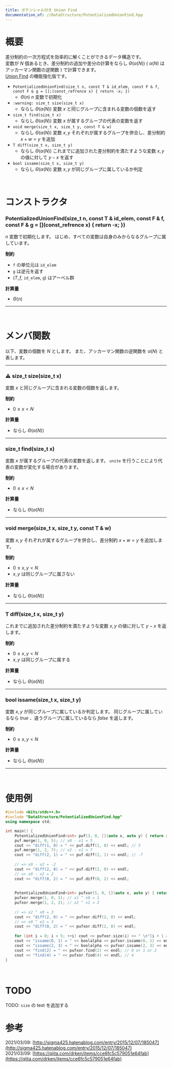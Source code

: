 ```yaml
---
title: ポテンシャル付き Union Find
documentation_of: //DataStructure/PotentializedUnionFind.hpp
---
```


# 概要

差分制約の一次方程式を効率的に解くことができるデータ構造です。  
変数が $N$ 個あるとき、差分制約の追加や差分の計算をならし $\Theta(\alpha(N))$ ( $\alpha(N)$ はアッカーマン関数の逆関数 ) で計算できます。  
[Union Find](https://tkmst201.github.io/Library/DataStructure/UnionFind.hpp) の機能強化版です。  

- `PotentializedUnionFind(size_t n, const T & id_elem, const F & f, const F & g = [];(const_refrence x) { return -x; })`
	- $\Theta(n)$ $n$ 変数で初期化
- `:warning: size_t size(size_t x)`
	- ならし $\Theta(\alpha(N))$ 変数 $x$ と同じグループに含まれる変数の個数を返す
- `size_t find(size_t x)`
	- ならし $\Theta(\alpha(N))$ 変数 $x$ が属するグループの代表の変数を返す
- `void merge(size_t x, size_t y, const T & w)`
	- ならし $\Theta(\alpha(N))$ 変数 $x, y$ それぞれが属するグループを併合し、差分制約 $x + w = y$ を追加
- `T diff(size_t x, size_t y)`
	- ならし $\Theta(\alpha(N))$ これまでに追加された差分制約を満たすような変数 $x, y$ の値に対して $y - x$ を返す
- `bool issame(size_t x, size_t y)`
	- ならし $\Theta(\alpha(N))$ 変数 $x, y$ が同じグループに属しているか判定

<br>

# コンストラクタ

### PotentializedUnionFind(size_t n, const T & id_elem, const F & f, const F & g = &#91;&#93;(const_refrence x) { return -x; })

$n$ 変数で初期化します。
はじめ、すべての変数は自身のみからなるグループに属しています。  

**制約**

- `f` の単位元は `id_elem`
- `g` は逆元を返す
- $(T, f,$ `id_elem`, `g`$)$ はアーベル群

**計算量**

- $\Theta(n)$

---

<br>

# メンバ関数

以下、変数の個数を $N$ とします。
また、アッカーマン関数の逆関数を $\alpha(N)$ と表します。  

---

### :warning: size_t size(size_t x)

変数 $x$ と同じグループに含まれる変数の個数を返します。  

**制約**

- $0 \leq x < N$

**計算量**

- ならし $\Theta(\alpha(N))$

---

### size_t find(size_t x)

変数 $x$ が属するグループの代表の変数を返します。
`unite` を行うことにより代表の変数が変化する場合があります。  

**制約**

- $0 \leq x < N$

**計算量**

- ならし $\Theta(\alpha(N))$

---

### void merge(size_t x, size_t y, const T & w)

変数 $x, y$ それぞれが属するグループを併合し、差分制約 $x + w = y$ を追加します。  

**制約**

- $0 \leq x, y < N$
- $x, y$ は同じグループに属さない

**計算量**

- ならし $\Theta(\alpha(N))$

---

### T diff(size_t x, size_t y)

これまでに追加された差分制約を満たすような変数 $x, y$ の値に対して $y - x$ を返します。  

**制約**

- $0 \leq x, y < N$
- $x, y$ は同じグループに属する

**計算量**

- ならし $\Theta(\alpha(N))$

---

### bool issame(size_t x, size_t y)

変数 $x, y$ が同じグループに属しているか判定します。
同じグループに属しているなら $true$ 、違うグループに属しているなら $false$ を返します。  

**制約**

- $0 \leq x, y < N$

**計算量**

- ならし $\Theta(\alpha(N))$

---

<br>

# 使用例

```cpp
#include <bits/stdc++.h>
#include "DataStructure/PotentializedUnionFind.hpp"
using namespace std;

int main() {
	PotentializedUnionFind<int> puf(3, 0, [](auto x, auto y) { return x + y; });
	puf.merge(1, 0, 5); // x0 - x1 = 5
	cout << "diff(1, 0) = " << puf.diff(1, 0) << endl; // 5
	puf.merge(1, 2, 7); // x2 - x1 = 7
	cout << "diff(2, 1) = " << puf.diff(2, 1) << endl; // -7
	
	// => x0 - x2 = -2
	cout << "diff(2, 0) = " << puf.diff(2, 0) << endl;
	// => x0 - x2 = 2
	cout << "diff(0, 2) = " << puf.diff(0, 2) << endl;
	
	
	PotentializedUnionFind<int> pufxor(5, 0, [](auto x, auto y) { return x ^ y; }, [](auto x) { return x; });
	pufxor.merge(1, 0, 1); // x1 ^ x0 = 1
	pufxor.merge(1, 2, 2); // x2 ^ x1 = 2
	
	// => x2 ^ x0 = 3
	cout << "diff(2, 0) = " << pufxor.diff(2, 0) << endl;
	// => x0 ^ x2 = 3
	cout << "diff(0, 2) = " << pufxor.diff(2, 0) << endl;
	
	for (int i = 0; i < 5; ++i) cout << pufxor.size(i) << " \n"[i + 1 == 5]; // 3 3 3 1 1
	cout << "issame(0, 1) = " << boolalpha << pufxor.issame(0, 1) << endl; // true
	cout << "issame(2, 3) = " << boolalpha << pufxor.issame(2, 3) << endl; // false
	cout << "find(2) = " << pufxor.find(2) << endl; // 0 or 1 or 2
	cout << "find(4) = " << pufxor.find(4) << endl; // 4
}
```

<br>

# TODO

TODO: `size` の test を追加する  

# 参考

2021/03/09: [http://sigma425.hatenablog.com/entry/2015/12/07/185047](http://sigma425.hatenablog.com/entry/2015/12/07/185047)  
2021/03/09: [https://qiita.com/drken/items/cce6fc5c579051e64fab](https://qiita.com/drken/items/cce6fc5c579051e64fab)  

<br>